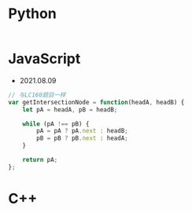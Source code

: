 # Python

```py
```

# JavaScript

- 2021.08.09

```js
// 与LC160题目一样
var getIntersectionNode = function(headA, headB) {
    let pA = headA, pB = headB;

    while (pA !== pB) {
        pA = pA ? pA.next : headB;
        pB = pB ? pB.next : headA;
    }

    return pA;
};
```



# C++

```cpp
```

